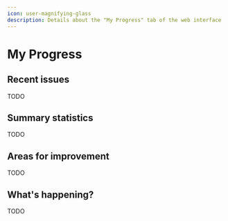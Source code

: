```yaml
---
icon: user-magnifying-glass
description: Details about the "My Progress" tab of the web interface
---
```


# My Progress

## Recent issues

TODO

## Summary statistics

TODO

## Areas for improvement

TODO

## What's happening?

TODO
